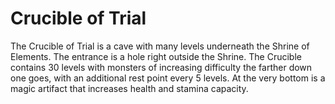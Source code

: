 # Crucible of Trial
The Crucible of Trial is a cave with many levels underneath the Shrine of Elements. The entrance is a hole right outside the Shrine. The Crucible contains 30 levels with monsters of increasing difficulty the farther down one goes, with an additional rest point every 5 levels. At the very bottom is a magic artifact that increases health and stamina capacity.